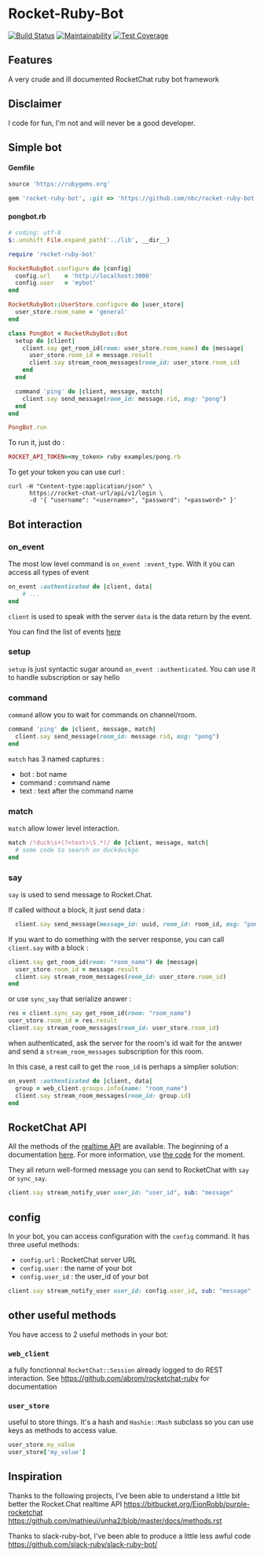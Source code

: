 # Rocket-Ruby-Bot

[![Build Status](https://travis-ci.org/slack-ruby/slack-ruby-bot.svg?branch=master)](https://travis-ci.org/slack-ruby/slack-ruby-bot)
[![Maintainability](https://api.codeclimate.com/v1/badges/9e4737be0f78d44ad414/maintainability)](https://codeclimate.com/github/nbc/RocketRubyBot/maintainability)
[![Test Coverage](https://api.codeclimate.com/v1/badges/9e4737be0f78d44ad414/test_coverage)](https://codeclimate.com/github/nbc/RocketRubyBot/test_coverage)

## Features

A very crude and ill documented RocketChat ruby bot framework

## Disclaimer

I code for fun, I'm not and will never be a good developer.

## Simple bot

#### Gemfile

```ruby
source 'https://rubygems.org'

gem 'rocket-ruby-bot', :git => 'https://github.com/nbc/rocket-ruby-bot.git'
```

#### pongbot.rb

```ruby
# coding: utf-8
$:.unshift File.expand_path('../lib', __dir__)

require 'rocket-ruby-bot'

RocketRubyBot.configure do |config|
  config.url    = 'http://localhost:3000'
  config.user   = 'mybot'
end

RocketRubyBot::UserStore.configure do |user_store|
  user_store.room_name = 'general'
end

class PongBot < RocketRubyBot::Bot
  setup do |client|
    client.say get_room_id(room: user_store.room_name) do |message|
      user_store.room_id = message.result
      client.say stream_room_messages(room_id: user_store.room_id)
    end
  end

  command 'ping' do |client, message, match|
    client.say send_message(room_id: message.rid, msg: "pong")
  end
end

PongBot.run
```
To run it, just do :

```ruby
ROCKET_API_TOKEN=<my_token> ruby examples/pong.rb
 ```

To get your token you can use curl :

```
curl -H "Content-type:application/json" \
      https://rocket-chat-url/api/v1/login \
      -d '{ "username": "<username>", "password": "<password>" }'
```


## Bot interaction

### on_event

The most low level command is `on_event :event_type`. With it you can access all types of event

```ruby
on_event :authenticated do |client, data|
	# ...
end
```

`client` is used to speak with the server
`data` is the data return by the event.

You can find the list of events [here](doc/events.md)

### setup

`setup` is just syntactic sugar around `on_event :authenticated`. You can use it to handle subscription or say hello

### command

`command` allow you to wait for commands on channel/room.

```ruby
command 'ping' do |client, message, match|
  client.say send_message(room_id: message.rid, msg: "pong")
end
```

`match` has 3 named captures :
* bot : bot name
* command : command name
* text : text after the command name

### match

`match` allow lower level interaction.

```ruby
match /!duck\s+(?<text>\S.*)/ do |client, message, match|
  # some code to search on duckduckgo
end
```


### say

`say` is used to send message to Rocket.Chat.

If called without a block, it just send data :

```ruby
  client.say send_message(message_id: uuid, room_id: room_id, msg: "pong")
```

If you want to do something with the server response, you can call `client.say` with a block :

```ruby
client.say get_room_id(room: "room_name") do |message|
  user_store.room_id = message.result
  client.say stream_room_messages(room_id: user_store.room_id)
end
```

or use `sync_say` that serialize answer :

```ruby
res = client.sync_say get_room_id(room: "room_name")
user_store.room_id = res.result
client.say stream_room_messages(room_id: user_store.room_id)
```


when authenticated, ask the server for the room's id wait for the answer and send a `stream_room_messages` subscription for this room.

In this case, a rest call to get the `room_id` is perhaps a simplier solution:

```ruby
on_event :authenticated do |client, data|
  group = web_client.groups.info(name: "room_name")
  client.say stream_room_messages(room_id: group.id)
end
```

## RocketChat API

All the methods of the [realtime API](https://rocket.chat/docs/developer-guides/realtime-api/) are available. The beginning of a documentation [here](doc/realtime_api.md). For more information, use [the code](lib/rocket-ruby-bot/realtime/api.rb) for the moment.

They all return well-formed message you can send to RocketChat with `say` or `sync_say`.

```ruby
client.say stream_notify_user user_id: "user_id", sub: "message"
```

## config

In your bot, you can access configuration with the `config` command. It has three useful methods:
* `config.url` : RocketChat server URL
* `config.user` : the name of your bot
* `config.user_id` : the user_id of your bot

```ruby
client.say stream_notify_user user_id: config.user_id, sub: "message"
```


## other useful methods 

You have access to 2 useful methods in your bot:

### `web_client`

a fully fonctionnal `RocketChat::Session` already logged to do REST interaction. See https://github.com/abrom/rocketchat-ruby for documentation

###  `user_store` 

useful to store things. It's a hash and `Hashie::Mash` subclass so you can use keys as methods to access value.

  ```ruby
  user_store.my_value
  user_store['my_value']
  ```

## Inspiration

Thanks to the following projects, I've been able to understand a little bit better the Rocket.Chat realtime API
https://bitbucket.org/EionRobb/purple-rocketchat
https://github.com/mathieui/unha2/blob/master/docs/methods.rst

Thanks to slack-ruby-bot, I've been able to produce a little less awful code
https://github.com/slack-ruby/slack-ruby-bot/
